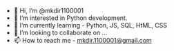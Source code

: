 - 👋 Hi, I’m @mkdir1100001
- 👀 I’m interested in Python development.
- 🌱 I’m currently learning - Python, JS, SQL, HtML, CSS
- 💞️ I’m looking to collaborate on ...
- 📫 How to reach me - mkdir.1100001@gmail.com

<!---
mkdir1100001/mkdir1100001 is a ✨ special ✨ repository because its `README.md` (this file) appears on your GitHub profile.
You can click the Preview link to take a look at your changes.
--->
